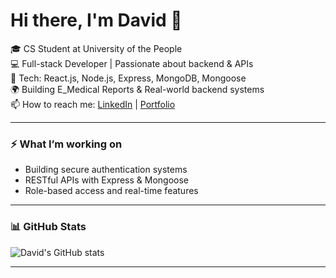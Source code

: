 
# Hi there, I'm David 👋

🎓 CS Student at University of the People  
💻 Full-stack Developer | Passionate about backend & APIs  
🔧 Tech: React.js, Node.js, Express, MongoDB, Mongoose  
🌍 Building E_Medical Reports & Real-world backend systems  
📫 How to reach me: [LinkedIn](https://linkedin.com/in/yourprofile) | [Portfolio](https://yourwebsite.com)

---

### ⚡ What I’m working on
- Building secure authentication systems
- RESTful APIs with Express & Mongoose
- Role-based access and real-time features

---

### 📊 GitHub Stats
![David's GitHub stats](https://github-readme-stats.vercel.app/api?username=YourUsername&show_icons=true&theme=radical)

---
